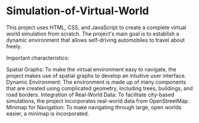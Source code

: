 # Simulation-of-Virtual-World

This project uses HTML, CSS, and JavaScript to create a complete virtual world simulation from scratch. The project's main goal is to establish a dynamic environment that allows self-driving automobiles to travel about freely.

Important characteristics:

Spatial Graphs: To make the virtual environment easy to navigate, the project makes use of spatial graphs to develop an intuitive user interface.
Dynamic Environment: The environment is made up of many components that are created using complicated geometry, including trees, buildings, and road borders.
Integration of Real-World Data: To facilitate city-based simulations, the project incorporates real-world data from OpenStreetMap.
Minimap for Navigation: To make navigating through large, open worlds easier, a minimap is incorporated.
